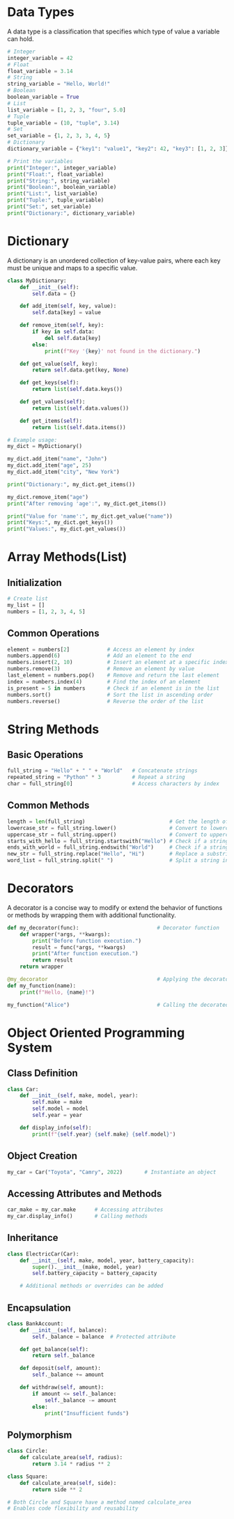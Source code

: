 # Data Types
A data type is a classification that specifies which type of value a variable can hold.

```python
# Integer
integer_variable = 42
# Float
float_variable = 3.14
# String
string_variable = "Hello, World!"
# Boolean
boolean_variable = True
# List
list_variable = [1, 2, 3, "four", 5.0]
# Tuple
tuple_variable = (10, "tuple", 3.14)
# Set
set_variable = {1, 2, 3, 3, 4, 5}
# Dictionary
dictionary_variable = {"key1": "value1", "key2": 42, "key3": [1, 2, 3]}

# Print the variables
print("Integer:", integer_variable)
print("Float:", float_variable)
print("String:", string_variable)
print("Boolean:", boolean_variable)
print("List:", list_variable)
print("Tuple:", tuple_variable)
print("Set:", set_variable)
print("Dictionary:", dictionary_variable)
```
# Dictionary
A dictionary is an unordered collection of key-value pairs, where each key must be unique and maps to a specific value.

```python
class MyDictionary:
    def __init__(self):
        self.data = {}

    def add_item(self, key, value):
        self.data[key] = value

    def remove_item(self, key):
        if key in self.data:
            del self.data[key]
        else:
            print(f"Key '{key}' not found in the dictionary.")

    def get_value(self, key):
        return self.data.get(key, None)

    def get_keys(self):
        return list(self.data.keys())

    def get_values(self):
        return list(self.data.values())

    def get_items(self):
        return list(self.data.items())

# Example usage:
my_dict = MyDictionary()

my_dict.add_item("name", "John")
my_dict.add_item("age", 25)
my_dict.add_item("city", "New York")

print("Dictionary:", my_dict.get_items())

my_dict.remove_item("age")
print("After removing 'age':", my_dict.get_items())

print("Value for 'name':", my_dict.get_value("name"))
print("Keys:", my_dict.get_keys())
print("Values:", my_dict.get_values())
```
# Array Methods(List)
## Initialization
```python
# Create list
my_list = []
numbers = [1, 2, 3, 4, 5]
```

## Common Operations
```python
element = numbers[2]            # Access an element by index
numbers.append(6)               # Add an element to the end
numbers.insert(2, 10)           # Insert an element at a specific index
numbers.remove(3)               # Remove an element by value
last_element = numbers.pop()    # Remove and return the last element
index = numbers.index(4)        # Find the index of an element
is_present = 5 in numbers       # Check if an element is in the list
numbers.sort()                  # Sort the list in ascending order
numbers.reverse()               # Reverse the order of the list
```

# String Methods
## Basic Operations
```python
full_string = "Hello" + " " + "World"   # Concatenate strings
repeated_string = "Python" * 3          # Repeat a string
char = full_string[0]                   # Access characters by index
```

## Common Methods
```python
length = len(full_string)                           # Get the length of a string
lowercase_str = full_string.lower()                 # Convert to lowercase
uppercase_str = full_string.upper()                 # Convert to uppercase
starts_with_hello = full_string.startswith("Hello") # Check if a string starts with a prefix
ends_with_world = full_string.endswith("World")     # Check if a string ends with a suffix
new_str = full_string.replace("Hello", "Hi")        # Replace a substring
word_list = full_string.split(" ")                  # Split a string into a list
```

# Decorators
A decorator is a concise way to modify or extend the behavior of functions or methods by wrapping them with additional functionality.

```python
def my_decorator(func):                         # Decorator function
    def wrapper(*args, **kwargs):
        print("Before function execution.")
        result = func(*args, **kwargs)
        print("After function execution.")
        return result
    return wrapper

@my_decorator                                   # Applying the decorator
def my_function(name):
    print(f"Hello, {name}!")

my_function("Alice")                            # Calling the decorated function
```

# Object Oriented Programming System
## Class Definition
```python
class Car:
    def __init__(self, make, model, year):
        self.make = make
        self.model = model
        self.year = year

    def display_info(self):
        print(f"{self.year} {self.make} {self.model}")
```
## Object Creation
```python
my_car = Car("Toyota", "Camry", 2022)       # Instantiate an object
```
## Accessing Attributes and Methods
```python
car_make = my_car.make      # Accessing attributes
my_car.display_info()       # Calling methods
```
## Inheritance
```python
class ElectricCar(Car):
    def __init__(self, make, model, year, battery_capacity):
        super().__init__(make, model, year)
        self.battery_capacity = battery_capacity

    # Additional methods or overrides can be added
```
## Encapsulation
```python
class BankAccount:
    def __init__(self, balance):
        self._balance = balance  # Protected attribute

    def get_balance(self):
        return self._balance

    def deposit(self, amount):
        self._balance += amount

    def withdraw(self, amount):
        if amount <= self._balance:
            self._balance -= amount
        else:
            print("Insufficient funds")
```
## Polymorphism
```python
class Circle:
    def calculate_area(self, radius):
        return 3.14 * radius ** 2

class Square:
    def calculate_area(self, side):
        return side ** 2

# Both Circle and Square have a method named calculate_area
# Enables code flexibility and reusability
```
